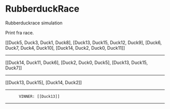 # RubberduckRace
Rubberduckrace simulation

Print fra race.

[[Duck5, Duck3, Duck1, Duck8], [Duck13, Duck15, Duck12, Duck9], [Duck6, Duck7, Duck4, Duck10], [Duck14, Duck2, Duck0, Duck11]]
*************************************************************
[[Duck14, Duck11, Duck6], [Duck2, Duck0, Duck5], [Duck13, Duck15, Duck7]]
*************************************************************
[[Duck13, Duck15], [Duck14, Duck2]]
*************************************************************
          VINNER: [[Duck13]]
*************************************************************
